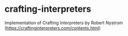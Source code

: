 # crafting-interpreters
Implementation of Crafting Interpreters by Robert Nystrom (https://craftinginterpreters.com/contents.html)
